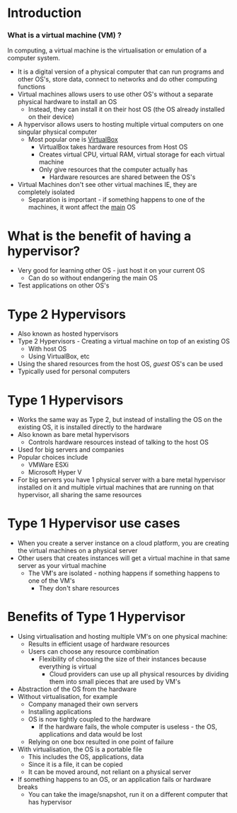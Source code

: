 
#  Introduction

### What is a virtual machine (VM) ? 

In computing, a virtual machine is the virtualisation or emulation of a computer system.
- It is a digital version of a physical computer that can run programs and other OS's, store data, connect to networks and do other computing functions
- Virtual machines allows users to use other OS's without a separate physical hardware to install an OS
	- Instead, they can install it on their host OS (the OS already installed on their device)
- A hypervisor allows users to hosting multiple virtual computers on one singular physical computer
	- Most popular one is <u>VirtualBox</u>
		- VirtualBox takes hardware resources from Host OS
		- Creates virtual CPU, virtual RAM, virtual storage for each virtual machine
		- Only give resources that the computer actually has
			- Hardware resources are shared between the OS's
- Virtual Machines don't see other virtual machines IE, they are completely isolated
	- Separation is important - if something happens to one of the machines, it wont affect the <u>main</u> OS

# What is the benefit of having a hypervisor?

- Very good for learning other OS - just host it on your current OS
	- Can do so without endangering the main OS
- Test applications on other OS's

# Type 2 Hypervisors

- Also known as hosted hypervisors
- Type 2 Hypervisors - Creating a virtual machine on top of an existing OS
	- With host OS
	- Using VirtualBox, etc
- Using the shared resources from the host OS, *guest* OS's can be used
- Typically used for personal computers


# Type 1 Hypervisors

- Works the same way as Type 2, but instead of installing the OS on the existing OS, it is installed directly to the hardware
- Also known as bare metal hypervisors
	- Controls hardware resources instead of talking to the host OS
- Used for big servers and companies 
- Popular choices include
	- VMWare ESXi
	- Microsoft Hyper V
- For big servers you have 1 physical server with a bare metal hypervisor installed on it and multiple virtual machines that are running on that hypervisor, all sharing the same resources

# Type 1 Hypervisor use cases

- When you create a server instance on a cloud platform, you are creating the virtual machines on a physical server
- Other users that creates instances will get a virtual machine in that same server as your virtual machine
	- The VM's are isolated - nothing happens if something happens to one of the VM's 
		- They don't share resources

# Benefits of Type 1 Hypervisor

- Using virtualisation and hosting multiple VM's on one physical machine:
	- Results in efficient usage of hardware resources
	- Users can choose any resource combination
		- Flexibility of choosing the size of their instances because everything is virtual
			- Cloud providers can use up all physical resources by dividing them into small pieces that are used by VM's
- Abstraction of the OS from the hardware
- Without virtualisation, for example
	- Company managed their own servers
	- Installing applications
	- OS is now tightly coupled to the hardware
		- If the hardware fails, the whole computer is useless - the OS, applications and data would be lost
	- Relying on one box resulted in one point of failure
- With virtualisation, the OS is a portable file
	- This includes the OS, applications, data
	- Since it is a file, it can be copied
	- It can be moved around, not reliant on a physical server
- If something happens to an OS, or an application fails or hardware breaks
	- You can take the image/snapshot, run it on a different computer that has hypervisor